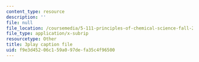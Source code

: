 ```yaml
---
content_type: resource
description: ''
file: null
file_location: /coursemedia/5-111-principles-of-chemical-science-fall-2008/f9e3d45206c159a097defa35c4f96500_qTrw6f_sbOw.vtt
file_type: application/x-subrip
resourcetype: Other
title: 3play caption file
uid: f9e3d452-06c1-59a0-97de-fa35c4f96500
---
```

